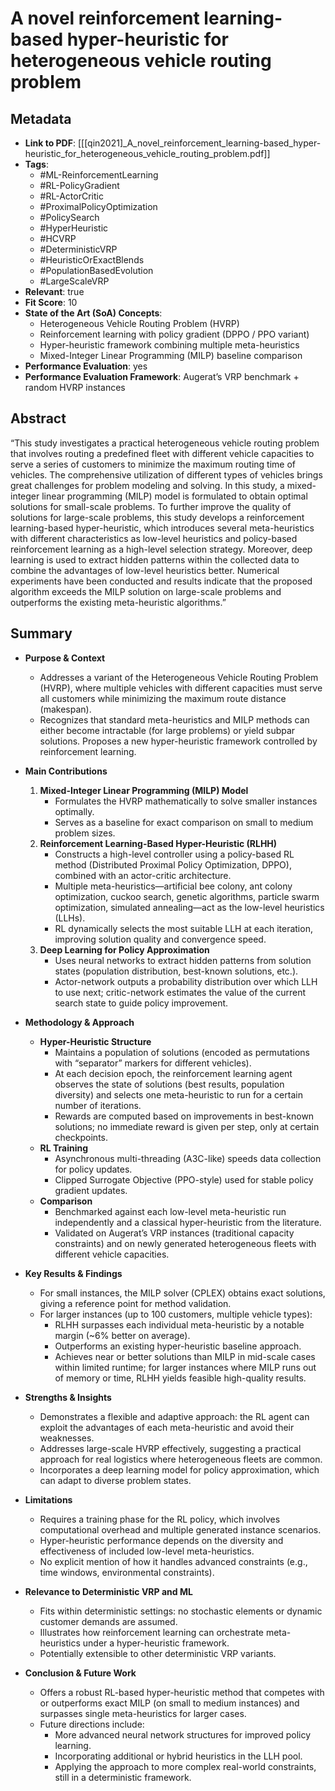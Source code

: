 # A novel reinforcement learning-based hyper-heuristic for heterogeneous vehicle routing problem

## Metadata
- **Link to PDF**: [[[qin2021]_A_novel_reinforcement_learning-based_hyper-heuristic_for_heterogeneous_vehicle_routing_problem.pdf]]
- **Tags**:
  - #ML-ReinforcementLearning
  - #RL-PolicyGradient
  - #RL-ActorCritic
  - #ProximalPolicyOptimization
  - #PolicySearch
  - #HyperHeuristic
  - #HCVRP
  - #DeterministicVRP
  - #HeuristicOrExactBlends
  - #PopulationBasedEvolution
  - #LargeScaleVRP
- **Relevant**: true  
- **Fit Score**: 10  
- **State of the Art (SoA) Concepts**:
  - Heterogeneous Vehicle Routing Problem (HVRP)
  - Reinforcement learning with policy gradient (DPPO / PPO variant)
  - Hyper-heuristic framework combining multiple meta-heuristics
  - Mixed-Integer Linear Programming (MILP) baseline comparison
- **Performance Evaluation**: yes  
- **Performance Evaluation Framework**: Augerat’s VRP benchmark + random HVRP instances

## Abstract
“This study investigates a practical heterogeneous vehicle routing problem that involves routing a predefined fleet with different vehicle capacities to serve a series of customers to minimize the maximum routing time of vehicles. The comprehensive utilization of different types of vehicles brings great challenges for problem modeling and solving. In this study, a mixed-integer linear programming (MILP) model is formulated to obtain optimal solutions for small-scale problems. To further improve the quality of solutions for large-scale problems, this study develops a reinforcement learning-based hyper-heuristic, which introduces several meta-heuristics with different characteristics as low-level heuristics and policy-based reinforcement learning as a high-level selection strategy. Moreover, deep learning is used to extract hidden patterns within the collected data to combine the advantages of low-level heuristics better. Numerical experiments have been conducted and results indicate that the proposed algorithm exceeds the MILP solution on large-scale problems and outperforms the existing meta-heuristic algorithms.”

## Summary
- **Purpose & Context**
  - Addresses a variant of the Heterogeneous Vehicle Routing Problem (HVRP), where multiple vehicles with different capacities must serve all customers while minimizing the maximum route distance (makespan).
  - Recognizes that standard meta-heuristics and MILP methods can either become intractable (for large problems) or yield subpar solutions. Proposes a new hyper-heuristic framework controlled by reinforcement learning.

- **Main Contributions**
  1. **Mixed-Integer Linear Programming (MILP) Model**  
     - Formulates the HVRP mathematically to solve smaller instances optimally.
     - Serves as a baseline for exact comparison on small to medium problem sizes.
  2. **Reinforcement Learning-Based Hyper-Heuristic (RLHH)**
     - Constructs a high-level controller using a policy-based RL method (Distributed Proximal Policy Optimization, DPPO), combined with an actor-critic architecture.
     - Multiple meta-heuristics—artificial bee colony, ant colony optimization, cuckoo search, genetic algorithms, particle swarm optimization, simulated annealing—act as the low-level heuristics (LLHs).  
     - RL dynamically selects the most suitable LLH at each iteration, improving solution quality and convergence speed.
  3. **Deep Learning for Policy Approximation**
     - Uses neural networks to extract hidden patterns from solution states (population distribution, best-known solutions, etc.).
     - Actor-network outputs a probability distribution over which LLH to use next; critic-network estimates the value of the current search state to guide policy improvement.

- **Methodology & Approach**
  - **Hyper-Heuristic Structure**  
    - Maintains a population of solutions (encoded as permutations with “separator” markers for different vehicles).  
    - At each decision epoch, the reinforcement learning agent observes the state of solutions (best results, population diversity) and selects one meta-heuristic to run for a certain number of iterations.
    - Rewards are computed based on improvements in best-known solutions; no immediate reward is given per step, only at certain checkpoints.
  - **RL Training**  
    - Asynchronous multi-threading (A3C-like) speeds data collection for policy updates.
    - Clipped Surrogate Objective (PPO-style) used for stable policy gradient updates.
  - **Comparison**  
    - Benchmarked against each low-level meta-heuristic run independently and a classical hyper-heuristic from the literature.
    - Validated on Augerat’s VRP instances (traditional capacity constraints) and on newly generated heterogeneous fleets with different vehicle capacities.

- **Key Results & Findings**
  - For small instances, the MILP solver (CPLEX) obtains exact solutions, giving a reference point for method validation.
  - For larger instances (up to 100 customers, multiple vehicle types):
    - RLHH surpasses each individual meta-heuristic by a notable margin (~6% better on average).
    - Outperforms an existing hyper-heuristic baseline approach.
    - Achieves near or better solutions than MILP in mid-scale cases within limited runtime; for larger instances where MILP runs out of memory or time, RLHH yields feasible high-quality results.

- **Strengths & Insights**
  - Demonstrates a flexible and adaptive approach: the RL agent can exploit the advantages of each meta-heuristic and avoid their weaknesses.
  - Addresses large-scale HVRP effectively, suggesting a practical approach for real logistics where heterogeneous fleets are common.
  - Incorporates a deep learning model for policy approximation, which can adapt to diverse problem states.

- **Limitations**
  - Requires a training phase for the RL policy, which involves computational overhead and multiple generated instance scenarios.
  - Hyper-heuristic performance depends on the diversity and effectiveness of included low-level meta-heuristics.
  - No explicit mention of how it handles advanced constraints (e.g., time windows, environmental constraints).

- **Relevance to Deterministic VRP and ML**
  - Fits within deterministic settings: no stochastic elements or dynamic customer demands are assumed.
  - Illustrates how reinforcement learning can orchestrate meta-heuristics under a hyper-heuristic framework.
  - Potentially extensible to other deterministic VRP variants.

- **Conclusion & Future Work**
  - Offers a robust RL-based hyper-heuristic method that competes with or outperforms exact MILP (on small to medium instances) and surpasses single meta-heuristics for larger cases.
  - Future directions include:
    - More advanced neural network structures for improved policy learning.
    - Incorporating additional or hybrid heuristics in the LLH pool.
    - Applying the approach to more complex real-world constraints, still in a deterministic framework.